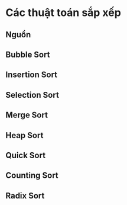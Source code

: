 # Các thuật toán sắp xếp

## Nguồn

## Bubble Sort

## Insertion Sort

## Selection Sort

## Merge Sort

## Heap Sort

## Quick Sort

## Counting Sort

## Radix Sort
